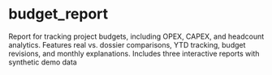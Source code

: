# budget_report
Report for tracking project budgets, including OPEX, CAPEX, and headcount analytics. Features real vs. dossier comparisons, YTD tracking, budget revisions, and monthly explanations. Includes three interactive reports with synthetic demo data
